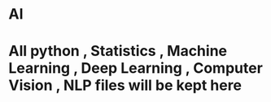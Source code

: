 # AI
# All python , Statistics , Machine Learning , Deep Learning , Computer Vision , NLP files will be kept here
